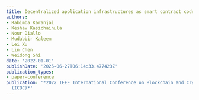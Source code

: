 ```yaml
---
title: Decentralized application infrastructures as smart contract codes
authors:
- Rabimba Karanjai
- Keshav Kasichainula
- Nour Diallo
- Mudabbir Kaleem
- Lei Xu
- Lin Chen
- Weidong Shi
date: '2022-01-01'
publishDate: '2025-06-27T06:14:33.477423Z'
publication_types:
- paper-conference
publication: '*2022 IEEE International Conference on Blockchain and Cryptocurrency
  (ICBC)*'
---
```

